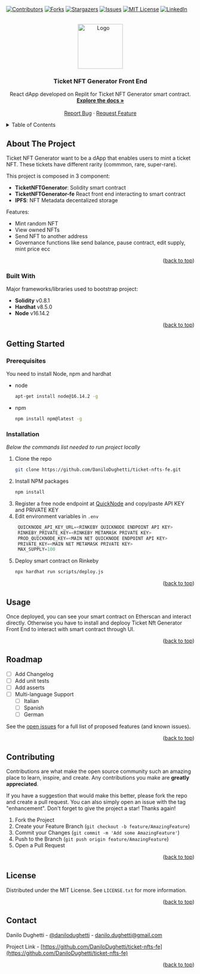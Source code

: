 <a name="readme-top"></a>

[![Contributors][contributors-shield]][contributors-url]
[![Forks][forks-shield]][forks-url]
[![Stargazers][stars-shield]][stars-url]
[![Issues][issues-shield]][issues-url]
[![MIT License][license-shield]][license-url]
[![LinkedIn][linkedin-shield]][linkedin-url]

<br />
<div align="center">
  <a href="https://github.com/DaniloDughetti">
    <img src="https://gateway.pinata.cloud/ipfs/QmXhXLFCVjRvjVyZQZ8QAixPALjPQJq2StjiKNjrs1pzNt" alt="Logo" width="120" height="120">
  </a>

  <h3 align="center">Ticket NFT Generator Front End</h3>

  <p align="center">
    React dApp developed on Replit for Ticket NFT Generator smart contract.
    <br />
    <a href="https://github.com/DaniloDughetti/ticket-nfts-fe"><strong>Explore the docs »</strong></a>
    <br />
    <br />
    <a href="https://github.com/DaniloDughetti/ticket-nfts-fe/issues">Report Bug</a>
    ·
    <a href="https://github.com/DaniloDughetti/ticket-nfts-fe/issues">Request Feature</a>
  </p>
</div>

<!-- TABLE OF CONTENTS -->
<details>
  <summary>Table of Contents</summary>
  <ol>
    <li>
      <a href="#about-the-project">About The Project</a>
      <ul>
        <li><a href="#built-with">Built With</a></li>
      </ul>
    </li>
    <li>
      <a href="#getting-started">Getting Started</a>
      <ul>
        <li><a href="#prerequisites">Prerequisites</a></li>
        <li><a href="#installation">Installation</a></li>
      </ul>
    </li>
    <li><a href="#usage">Usage</a></li>
    <li><a href="#roadmap">Roadmap</a></li>
    <li><a href="#contributing">Contributing</a></li>
    <li><a href="#license">License</a></li>
    <li><a href="#contact">Contact</a></li>
    <li><a href="#acknowledgments">Acknowledgments</a></li>
  </ol>
</details>



<!-- ABOUT THE PROJECT -->
## About The Project

Ticket NFT Generator want to be a dApp that enables users to mint a ticket NFT.
These tickets have different rarity (commmon, rare, super-rare).

This project is composed in 3 component:
- **TicketNFTGenerator**: Solidity smart contract
- **TicketNFTGenerator-fe** React front end interacting to smart contract
- **IPFS**: NFT Metadata decentalized storage

Features:
- Mint random NFT
- View owned NFTs
- Send NFT to another address
- Governance functions like send balance, pause contract, edit supply, mint price ecc

<p align="right">(<a href="#readme-top">back to top</a>)</p>

### Built With

Major frameworks/libraries used to bootstrap project:

- **Solidity** v0.8.1
- **Hardhat** v8.5.0
- **Node** v16.14.2

<p align="right">(<a href="#readme-top">back to top</a>)</p>

## Getting Started

### Prerequisites

You need to install Node, npm and hardhat
* node
  ```sh
  apt-get install node@16.14.2 -g
  ```
* npm
  ```sh
  npm install npm@latest -g
  ```

### Installation

_Below the commands list needed to run project locally_

1. Clone the repo
   ```sh
   git clone https://github.com/DaniloDughetti/ticket-nfts-fe.git
   ```
2. Install NPM packages
   ```sh
   npm install
   ```
3. Register a free node endpoint at [QuickNode](https://www.quicknode.com/) and copy/paste API KEY and PRIVATE KEY
4. Edit environment variables in `.env`
   ```js
    QUICKNODE_API_KEY_URL=<RINKEBY QUICKNODE ENDPOINT API KEY>
    RINKEBY_PRIVATE_KEY=<RINKEBY METAMASK PRIVATE KEY>
    PROD_QUICKNODE_KEY=<MAIN NET QUICKNODE ENDPOINT API KEY>
    PRIVATE_KEY=<MAIN NET METAMASK PRIVATE KEY>
    MAX_SUPPLY=100
   ```
5. Deploy smart contract on Rinkeby
   ```sh
   npx hardhat run scripts/deploy.js
   ```
   
<p align="right">(<a href="#readme-top">back to top</a>)</p>

## Usage

Once deployed, you can see your smart contract on Etherscan and interact directly. Otherwise you have to install and deplooy Ticket Nft Generator Front End to interact with smart contract through UI.

<p align="right">(<a href="#readme-top">back to top</a>)</p>

## Roadmap

- [ ] Add Changelog
- [ ] Add unit tests
- [ ] Add asserts
- [ ] Multi-language Support
    - [ ] Italian
    - [ ] Spanish
    - [ ] German

See the [open issues](https://github.com/DaniloDughetti/ticket-nfts-fe/issues) for a full list of proposed features (and known issues).

<p align="right">(<a href="#readme-top">back to top</a>)</p>

## Contributing

Contributions are what make the open source community such an amazing place to learn, inspire, and create. Any contributions you make are **greatly appreciated**.

If you have a suggestion that would make this better, please fork the repo and create a pull request. You can also simply open an issue with the tag "enhancement".
Don't forget to give the project a star! Thanks again!

1. Fork the Project
2. Create your Feature Branch (`git checkout -b feature/AmazingFeature`)
3. Commit your Changes (`git commit -m 'Add some AmazingFeature'`)
4. Push to the Branch (`git push origin feature/AmazingFeature`)
5. Open a Pull Request

<p align="right">(<a href="#readme-top">back to top</a>)</p>

## License

Distributed under the MIT License. See `LICENSE.txt` for more information.

<p align="right">(<a href="#readme-top">back to top</a>)</p>

## Contact

Danilo Dughetti - [@danilodughetti](https://twitter.com/danilodughetti) - danilo.dughetti@gmail.com

Project Link - [https://github.com/DaniloDughetti/ticket-nfts-fe](https://github.com/DaniloDughetti/ticket-nfts-fe)

<p align="right">(<a href="#readme-top">back to top</a>)</p>

[contributors-shield]: https://img.shields.io/github/contributors/DaniloDughetti/ticket-nfts-fe.svg?style=for-the-badge
[contributors-url]: https://github.com/DaniloDughetti/ticket-nfts-fe/graphs/contributors
[forks-shield]: https://img.shields.io/github/forks/DaniloDughetti/ticket-nfts-fe.svg?style=for-the-badge
[forks-url]: https://github.com/DaniloDughetti/ticket-nfts-fe/network/members
[stars-shield]: https://img.shields.io/github/stars/DaniloDughetti/ticket-nfts-fe.svg?style=for-the-badge
[stars-url]: https://github.com/DaniloDughetti/ticket-nfts-fe/stargazers
[issues-shield]: https://img.shields.io/github/issues/DaniloDughetti/ticket-nfts-fe.svg?style=for-the-badge
[issues-url]: https://github.com/DaniloDughetti/ticket-nfts-fe/issues
[license-shield]: https://img.shields.io/github/license/DaniloDughetti/ticket-nfts-fe.svg?style=for-the-badge
[license-url]: https://github.com/DaniloDughetti/ticket-nfts-fe/blob/master/LICENSE.txt
[linkedin-shield]: https://img.shields.io/badge/-LinkedIn-black.svg?style=for-the-badge&logo=linkedin&colorB=555
[linkedin-url]: https://linkedin.com/in/danilodughetti